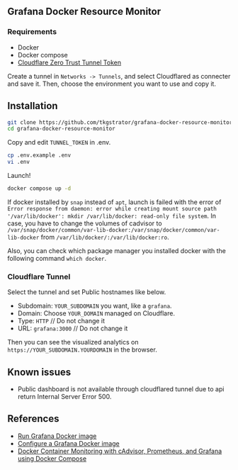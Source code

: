 ## Grafana Docker Resource Monitor

### Requirements

- Docker
- Docker compose
- [Cloudflare Zero Trust Tunnel Token](https://one.dash.cloudflare.com/)

Create a tunnel in `Networks -> Tunnels`, and select Cloudflared as connecter and save it. Then, choose the environment you want to use and copy it.

## Installation

```zsh
git clone https://github.com/tkgstrator/grafana-docker-resource-monitor.git
cd grafana-docker-resource-monitor
```

Copy and edit `TUNNEL_TOKEN` in .env.

```zsh
cp .env.example .env
vi .env
```

Launch!

```zsh
docker compose up -d
```

If docker installed by `snap` instead of `apt`, launch is failed with the error of `Error response from daemon: error while creating mount source path '/var/lib/docker': mkdir /var/lib/docker: read-only file system`. In case, you have to change the volumes of cadvisor to `/var/snap/docker/common/var-lib-docker:/var/snap/docker/common/var-lib-docker` from `/var/lib/docker/:/var/lib/docker:ro`.

Also, you can check which package manager you installed docker with the following command `which docker`.

### Cloudflare Tunnel

Select the tunnel and set Public hostnames like below.

- Subdomain: `YOUR_SUBDOMAIN` you want, like a `grafana`.
- Domain: Choose `YOUR_DOMAIN` managed on Cloudflare.
- Type: `HTTP` // Do not change it
- URL: `grafana:3000` // Do not change it

Then you can see the visualized analytics on `https://YOUR_SUBDOMAIN.YOURDOMAIN` in the browser.

## Known issues

- Public dashboard is not available through cloudflared tunnel due to api return Internal Server Error 500.

## References

- [Run Grafana Docker image](https://grafana.com/docs/grafana/latest/setup-grafana/installation/docker/)
- [Configure a Grafana Docker image](https://grafana.com/docs/grafana/latest/setup-grafana/configure-docker/)
- [Docker Container Monitoring with cAdvisor, Prometheus, and Grafana using Docker Compose](https://medium.com/@sohammohite/docker-container-monitoring-with-cadvisor-prometheus-and-grafana-using-docker-compose-b47ec78efbc)
